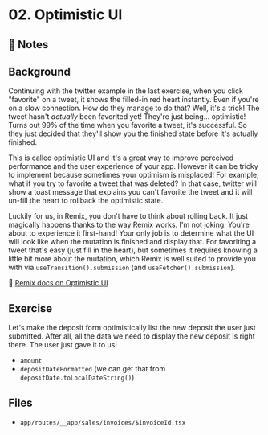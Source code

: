 # 02. Optimistic UI

## 📝 Notes

## Background

Continuing with the twitter example in the last exercise, when you click "favorite" on a tweet, it shows the filled-in red heart instantly. Even if you're on a slow connection. How do they manage to do that? Well, it's a trick! The tweet hasn't _actually_ been favorited yet! They're just being... optimistic! Turns out 99% of the time when you favorite a tweet, it's successful. So they just decided that they'll show you the finished state before it's actually finished.

This is called optimistic UI and it's a great way to improve perceived performance and the user experience of your app. However it can be tricky to implement because sometimes your optimism is misplaced! For example, what if you try to favorite a tweet that was deleted? In that case, twitter will show a toast message that explains you can't favorite the tweet and it will un-fill the heart to rollback the optimistic state.

Luckily for us, in Remix, you don't have to think about rolling back. It just magically happens thanks to the way Remix works. I'm not joking. You're about to experience it first-hand! Your only job is to determine what the UI will look like when the mutation is finished and display that. For favoriting a tweet that's easy (just fill in the heart), but sometimes it requires knowing a little bit more about the mutation, which Remix is well suited to provide you with via `useTransition().submission` (and `useFetcher().submission`).

📜 [Remix docs on Optimistic UI](https://remix.run/docs/en/v1/guides/optimistic-ui)

## Exercise

Let's make the deposit form optimistically list the new deposit the user just submitted. After all, all the data we need to display the new deposit is right there. The user just gave it to us!

- `amount`
- `depositDateFormatted` (we can get that from `depositDate.toLocalDateString()`)

## Files

- `app/routes/__app/sales/invoices/$invoiceId.tsx`
